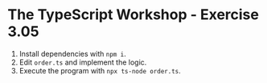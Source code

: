 # The TypeScript Workshop - Exercise 3.05

1. Install dependencies with `npm i`.
2. Edit `order.ts` and implement the logic.
3. Execute the program with `npx ts-node order.ts`.

